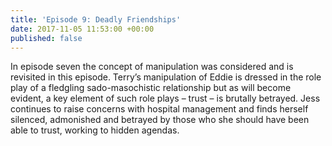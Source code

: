 ```yaml
---
title: 'Episode 9: Deadly Friendships'
date: 2017-11-05 11:53:00 +00:00
published: false
---
```


In episode seven the concept of manipulation was considered and is revisited in this episode. Terry’s manipulation of Eddie is dressed in the role play of a fledgling sado-masochistic relationship but as will become evident, a key element of such role plays – trust – is brutally betrayed. Jess continues to raise concerns with hospital management and finds herself silenced, admonished and betrayed by those who she should have been able to trust, working to hidden agendas.